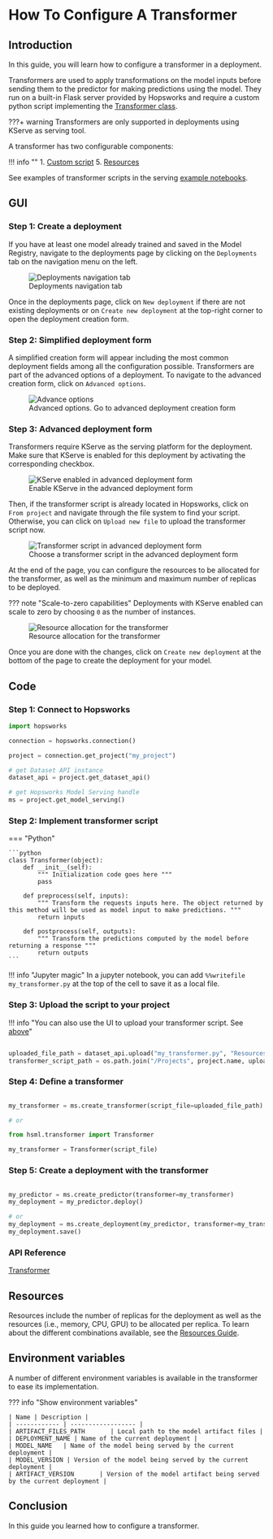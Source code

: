 # How To Configure A Transformer

## Introduction

In this guide, you will learn how to configure a transformer in a deployment.

Transformers are used to apply transformations on the model inputs before sending them to the predictor for making predictions using the model. They run on a built-in Flask server provided by Hopsworks and require a custom python script implementing the [Transformer class](#step-2-implement-transformer-script).

???+ warning
    Transformers are only supported in deployments using KServe as serving tool.

A transformer has two configurable components:

!!! info ""
    1. [Custom script](#step-2-implement-transformer-script)
    5. [Resources](#resources)

See examples of transformer scripts in the serving [example notebooks](https://github.com/logicalclocks/hops-examples/blob/master/notebooks/ml/serving).

## GUI

### Step 1: Create a deployment

If you have at least one model already trained and saved in the Model Registry, navigate to the deployments page by clicking on the `Deployments` tab on the navigation menu on the left.

<p align="center">
  <figure>
    <img src="../../../../assets/images/guides/mlops/serving/deployments_tab_sidebar.png" alt="Deployments navigation tab">
    <figcaption>Deployments navigation tab</figcaption>
  </figure>
</p>

Once in the deployments page, click on `New deployment` if there are not existing deployments or on `Create new deployment` at the top-right corner to open the deployment creation form.

### Step 2: Simplified deployment form

A simplified creation form will appear including the most common deployment fields among all the configuration possible. Transformers are part of the advanced options of a deployment. To navigate to the advanced creation form, click on `Advanced options`.

<p align="center">
  <figure>
    <img  style="max-width: 85%; margin: 0 auto" src="../../../../assets/images/guides/mlops/serving/deployment_simple_form_adv_options.png" alt="Advance options">
    <figcaption>Advanced options. Go to advanced deployment creation form</figcaption>
  </figure>
</p>

### Step 3: Advanced deployment form

Transformers require KServe as the serving platform for the deployment. Make sure that KServe is enabled for this deployment by activating the corresponding checkbox.

<p align="center">
  <figure>
    <img src="../../../../assets/images/guides/mlops/serving/deployment_adv_form_kserve.png" alt="KServe enabled in advanced deployment form">
    <figcaption>Enable KServe in the advanced deployment form</figcaption>
  </figure>
</p>

Then, if the transformer script is already located in Hopsworks, click on `From project` and navigate through the file system to find your script.
Otherwise, you can click on `Upload new file` to upload the transformer script now.

<p align="center">
  <figure>
    <img src="../../../../assets/images/guides/mlops/serving/deployment_adv_form_trans.png" alt="Transformer script in advanced deployment form">
    <figcaption>Choose a transformer script in the advanced deployment form</figcaption>
  </figure>
</p>

At the end of the page, you can configure the resources to be allocated for the transformer, as well as the minimum and maximum number of replicas to be deployed.

??? note "Scale-to-zero capabilities"
    Deployments with KServe enabled can scale to zero by choosing `0` as the number of instances.

<p align="center">
  <figure>
    <img src="../../../../assets/images/guides/mlops/serving/deployment_adv_form_res_trans.png" alt="Resource allocation for the transformer">
    <figcaption>Resource allocation for the transformer</figcaption>
  </figure>
</p>

Once you are done with the changes, click on `Create new deployment` at the bottom of the page to create the deployment for your model.

## Code

### Step 1: Connect to Hopsworks

```python
import hopsworks

connection = hopsworks.connection()

project = connection.get_project("my_project")

# get Dataset API instance
dataset_api = project.get_dataset_api()

# get Hopsworks Model Serving handle
ms = project.get_model_serving()
```

### Step 2: Implement transformer script

=== "Python"

    ```python
    class Transformer(object):
        def __init__(self):
            """ Initialization code goes here """
            pass

        def preprocess(self, inputs):
            """ Transform the requests inputs here. The object returned by this method will be used as model input to make predictions. """
            return inputs

        def postprocess(self, outputs):
            """ Transform the predictions computed by the model before returning a response """
            return outputs
    ```

!!! info "Jupyter magic"
    In a jupyter notebook, you can add `%%writefile my_transformer.py` at the top of the cell to save it as a local file.

### Step 3: Upload the script to your project

!!! info "You can also use the UI to upload your transformer script. See [above](#step-3-advanced-deployment-form)"
 
```python

uploaded_file_path = dataset_api.upload("my_transformer.py", "Resources", overwrite=True)
transformer_script_path = os.path.join("/Projects", project.name, uploaded_file_path)
```

### Step 4: Define a transformer

```python

my_transformer = ms.create_transformer(script_file=uploaded_file_path)

# or

from hsml.transformer import Transformer

my_transformer = Transformer(script_file)
```

### Step 5: Create a deployment with the transformer

```python

my_predictor = ms.create_predictor(transformer=my_transformer)
my_deployment = my_predictor.deploy()

# or
my_deployment = ms.create_deployment(my_predictor, transformer=my_transformer)
my_deployment.save()
```

### API Reference

[Transformer](https://docs.hopsworks.ai/hopsworks-api/dev/generated/api/transformer/)

## Resources

Resources include the number of replicas for the deployment as well as the resources (i.e., memory, CPU, GPU) to be allocated per replica. To learn about the different combinations available, see the [Resources Guide](resources.md).

## Environment variables

A number of different environment variables is available in the transformer to ease its implementation.

??? info "Show environment variables"

    | Name | Description |
    | ------------ | ------------------ |
    | ARTIFACT_FILES_PATH       | Local path to the model artifact files |
    | DEPLOYMENT_NAME | Name of the current deployment |
    | MODEL_NAME   | Name of the model being served by the current deployment |
    | MODEL_VERSION | Version of the model being served by the current deployment |
    | ARTIFACT_VERSION       | Version of the model artifact being served by the current deployment |

## Conclusion

In this guide you learned how to configure a transformer.
